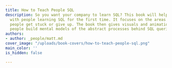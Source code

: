 ```yaml
---
title: How to Teach People SQL
description: So you want your company to learn SQL? This book will help you empathize
  with people learning SQL for the first time. It focuses on the areas where most
  people get stuck or give up. The book then gives visuals and animations to help
  people build mental models of the abstract processes behind SQL queries.
authors:
- author: _people/matt.md
cover_image: "/uploads/book-covers/how-to-teach-people-sql.png"
main_color: ''
is_hidden: false

---
```

